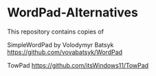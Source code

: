# WordPad-Alternatives

This repository contains copies of

SimpleWordPad by Volodymyr Batsyk
https://github.com/vovabatsyk/WordPad

TowPad
https://github.com/itsWindows11/TowPad

